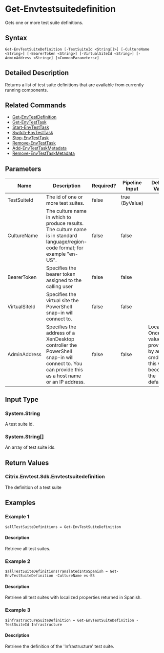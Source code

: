 ﻿
# Get-Envtestsuitedefinition
Gets one or more test suite definitions.
## Syntax
```
Get-EnvTestSuiteDefinition [-TestSuiteId <String[]>] [-CultureName <String>] [-BearerToken <String>] [-VirtualSiteId <String>] [-AdminAddress <String>] [<CommonParameters>]
```
## Detailed Description
Returns a list of test suite definitions that are available from currently running components.


## Related Commands

* [Get-EnvTestDefinition](../Get-EnvTestDefinition/)
* [Get-EnvTestTask](../Get-EnvTestTask/)
* [Start-EnvTestTask](../Start-EnvTestTask/)
* [Switch-EnvTestTask](../Switch-EnvTestTask/)
* [Stop-EnvTestTask](../Stop-EnvTestTask/)
* [Remove-EnvTestTask](../Remove-EnvTestTask/)
* [Add-EnvTestTaskMetadata](../Add-EnvTestTaskMetadata/)
* [Remove-EnvTestTaskMetadata](../Remove-EnvTestTaskMetadata/)
## Parameters
| Name   | Description | Required? | Pipeline Input | Default Value |
| --- | --- | --- | --- | --- |
| TestSuiteId | The id of one or more test suites. | false | true (ByValue) |  |
| CultureName | The culture name in which to produce results. The culture name is in standard language/region-code format; for example "en-US". | false | false |  |
| BearerToken | Specifies the bearer token assigned to the calling user | false | false |  |
| VirtualSiteId | Specifies the virtual site the PowerShell snap-in will connect to. | false | false |  |
| AdminAddress | Specifies the address of a XenDesktop controller the PowerShell snap-in will connect to. You can provide this as a host name or an IP address. | false | false | Localhost. Once a value is provided by any cmdlet, this value becomes the default. |

## Input Type

### System.String
A test suite id.
### System.String\[\]
An array of test suite ids.
## Return Values

### Citrix.Envtest.Sdk.Envtestsuitedefinition
The definition of a test suite
## Examples

### Example 1
```
$allTestSuiteDefinitions = Get-EnvTestSuiteDefinition
```
#### Description
Retrieve all test suites.
### Example 2
```
$allTestSuiteDefinitionsTranslatedIntoSpanish = Get-EnvTestSuiteDefinition -CultureName es-ES
```
#### Description
Retrieve all test suites with localized properties returned in Spanish.
### Example 3
```
$infrastructureSuiteDefinition = Get-EnvTestSuiteDefinition -TestSuiteId Infrastructure
```
#### Description
Retrieve the definition of the 'Infrastructure' test suite.
